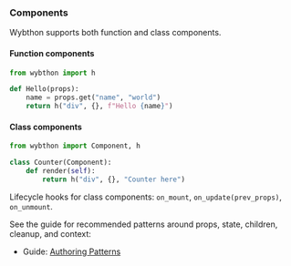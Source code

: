 ### Components

Wybthon supports both function and class components.

#### Function components

```python
from wybthon import h

def Hello(props):
    name = props.get("name", "world")
    return h("div", {}, f"Hello {name}")
```

#### Class components

```python
from wybthon import Component, h

class Counter(Component):
    def render(self):
        return h("div", {}, "Counter here")
```

Lifecycle hooks for class components: `on_mount`, `on_update(prev_props)`, `on_unmount`.

See the guide for recommended patterns around props, state, children, cleanup, and context:

- Guide: [Authoring Patterns](../guides/authoring-patterns.md)
